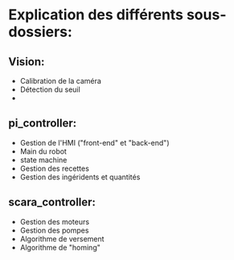 # Explication des différents sous-dossiers:

## Vision: 
- Calibration de la caméra 
- Détection du seuil
- 

## pi_controller:
- Gestion de l'HMI ("front-end" et "back-end")
- Main du robot
- state machine
- Gestion des recettes 
- Gestion des ingéridents et quantités


## scara_controller:
- Gestion des moteurs
- Gestion des pompes
- Algorithme de versement
- Algorithme de "homing"
